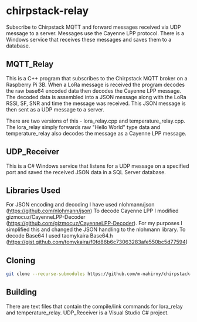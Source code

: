 # chirpstack-relay
Subscribe to Chirpstack MQTT and forward messages received via UDP message to a server. Messages use the Cayenne LPP protocol. There is a Windows service that receives these messages and saves them to a database.

## MQTT_Relay

This is a C++ program that subscribes to the Chirpstack MQTT broker on a Raspberry Pi 3B. When a LoRa message is received the program decodes the raw base64 encoded data then decodes the Cayenne LPP message. The decoded data is assembled into a JSON message along with the LoRa RSSI, SF, SNR and time the message was received. This JSON message is then sent as a UDP message to a server.

There are two versions of this - lora_relay.cpp and temperature_relay.cpp. The lora_relay simply forwards raw "Hello World" type data and temperature_relay also decodes the message as a Cayenne LPP message.

## UDP_Receiver

This is a C# Windows service that listens for a UDP message on a specified port and saved the received JSON data in a SQL Server database.

## Libraries Used

For JSON encoding and decoding I have used nlohmann/json (https://github.com/nlohmann/json)
To decode Cayenne LPP I modified gizmocuz/CayenneLPP-Decoder (https://github.com/gizmocuz/CayenneLPP-Decoder). For my purposes I simplified this and changed the JSON handling to the nlohmann library.
To decode Base64 I used taomykaira Base64.h (https://gist.github.com/tomykaira/f0fd86b6c73063283afe550bc5d77594)

## Cloning

```sh
git clone --recurse-submodules https://github.com/m-nahirny/chirpstack-relay.git 
```

## Building

There are text files that contain the compile/link commands for lora_relay and temperature_relay. UDP_Receiver is a Visual Studio C# project.

